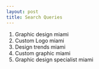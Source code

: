 ```yaml
---
layout: post
title: Search Queries
---
```


1. Graphic design miami 
2. Custom Logo miami
3. Design trends miami 
4. Custom graphic miami 
5. Graphic design specialist miami
